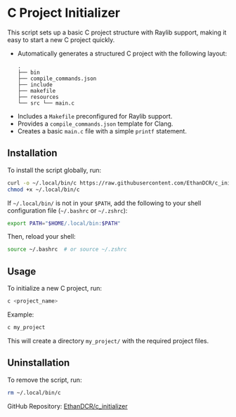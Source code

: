 
# C Project Initializer

This script sets up a basic C project structure with Raylib support, making it easy to start a new C project quickly.

- Automatically generates a structured C project with the following layout:
  ```
  .
  ├── bin
  ├── compile_commands.json
  ├── include
  ├── makefile
  ├── resources
  └── src └── main.c
  ```
- Includes a `Makefile` preconfigured for Raylib support.
- Provides a `compile_commands.json` template for Clang.
- Creates a basic `main.c` file with a simple `printf` statement.

## Installation
To install the script globally, run:

```bash
curl -o ~/.local/bin/c https://raw.githubusercontent.com/EthanDCR/c_initializer/main/init_project.sh
chmod +x ~/.local/bin/c
```

If `~/.local/bin/` is not in your `$PATH`, add the following to your shell configuration file (`~/.bashrc` or `~/.zshrc`):

```bash
export PATH="$HOME/.local/bin:$PATH"
```

Then, reload your shell:
```bash
source ~/.bashrc  # or source ~/.zshrc
```

## Usage
To initialize a new C project, run:
```bash
c <project_name>
```
Example:
```bash
c my_project
```
This will create a directory `my_project/` with the required project files.

## Uninstallation
To remove the script, run:
```bash
rm ~/.local/bin/c
```
GitHub Repository: [EthanDCR/c_initializer](https://github.com/EthanDCR/c_initializer)

